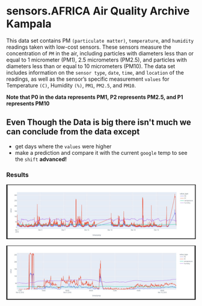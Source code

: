 
# sensors.AFRICA Air Quality Archive Kampala

 This data set contains PM `(particulate matter)`, `temperature`, and `humidity` readings taken with low-cost sensors. These sensors measure the concentration of `PM` in the air, including particles with diameters less than or equal to 1 micrometer (PM1), 2.5 micrometers (PM2.5), and particles with diameters less than or equal to 10 micrometers (PM10). The data set includes information on the `sensor type`, `date`, `time`, and `location` of the readings, as well as the sensor’s specific measurement `values` for Temperature `(C)`, Humidity `(%)`, `PM1`, `PM2.5`, and `PM10`. 

**Note that P0 in the data represents PM1, P2 represents PM2.5, and P1 represents PM10**

## Even Though the Data is big there isn't much we can conclude from the data except 

* get  days where the `values` were higher
* make a prediction and compare it with the current `google` temp to see the `shift` **advanced!**

### Results 

![Line chart Of the values throughout the registered dates](datas/big_line.JPG )

![Zoomed In ](datas/linetwo.JPG )